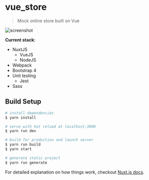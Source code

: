 # vue_store

> Mock online store built on Vue

![screenshot](https://screenshotscdn.firefoxusercontent.com/images/b66cd570-b321-47f9-8b87-5f52c6dd2d8c.png)

**Current stack:**
* NuxtJS
  * VueJS
  * NodeJS
* Webpack
* Bootstrap 4
* Unit testing
  * Jest
* Sass

## Build Setup

``` bash
# install dependencies
$ yarn install

# serve with hot reload at localhost:3000
$ yarn run dev

# build for production and launch server
$ yarn run build
$ yarn start

# generate static project
$ yarn run generate
```

For detailed explanation on how things work, checkout [Nuxt.js docs](https://nuxtjs.org).
